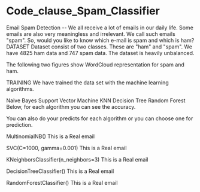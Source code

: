 # Code_clause_Spam_Classifier

Email Spam Detection -- We all receive a lot of emails in our daily life. Some emails are also very meaningless and irrelevant. We call such emails "spam". So, would you like to know which e-mail is spam and which is ham?
DATASET
Dataset consist of two classes. These are "ham" and "spam". We have 4825 ham data and 747 spam data. The dataset is heavily unbalanced.



The following two figures show WordCloud representation for spam and ham.

 

TRAINING
We have trained the data set with the machine learning algorithms.

Naive Bayes
Support Vector Machine
KNN
Decision Tree
Random Forest
Below, for each algorithm you can see the accuracy.



You can also do your predicts for each algorithm or you can choose one for prediction.

MultinomialNB() This is a Real email 

SVC(C=1000, gamma=0.001) This is a Real email 

KNeighborsClassifier(n_neighbors=3) This is a Real email 

DecisionTreeClassifier() This is a Real email 

RandomForestClassifier() This is a Real email 
